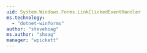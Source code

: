 ```yaml
---
uid: System.Windows.Forms.LinkClickedEventHandler
ms.technology: 
  - "dotnet-winforms"
author: "stevehoag"
ms.author: "shoag"
manager: "wpickett"
---
```

